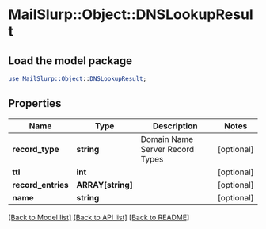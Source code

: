# MailSlurp::Object::DNSLookupResult

## Load the model package
```perl
use MailSlurp::Object::DNSLookupResult;
```

## Properties
Name | Type | Description | Notes
------------ | ------------- | ------------- | -------------
**record_type** | **string** | Domain Name Server Record Types | [optional] 
**ttl** | **int** |  | [optional] 
**record_entries** | **ARRAY[string]** |  | [optional] 
**name** | **string** |  | [optional] 

[[Back to Model list]](../README#documentation-for-models) [[Back to API list]](../README#documentation-for-api-endpoints) [[Back to README]](../README)


